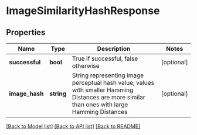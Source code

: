 # ImageSimilarityHashResponse

## Properties
Name | Type | Description | Notes
------------ | ------------- | ------------- | -------------
**successful** | **bool** | True if successful, false otherwise | [optional] 
**image_hash** | **string** | String representing image perceptual hash value; values with smaller Hamming Distances are more similar than ones with large Hamming Distances | [optional] 

[[Back to Model list]](../README.md#documentation-for-models) [[Back to API list]](../README.md#documentation-for-api-endpoints) [[Back to README]](../README.md)



